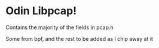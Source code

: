 # Odin Libpcap!

Contains the majority of the fields in pcap.h 

Some from bpf, and the rest to be added as I chip away at it
